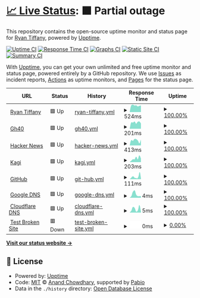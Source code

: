 # [📈 Live Status](https://greyhoundforty.github.io/gh40-uptime): <!--live status--> **🟧 Partial outage**

This repository contains the open-source uptime monitor and status page for [Ryan Tiffany](https://ryantiffany.com), powered by [Upptime](https://github.com/upptime/upptime).

[![Uptime CI](https://github.com/greyhoundforty/gh40-uptime/workflows/Uptime%20CI/badge.svg)](https://github.com/greyhoundforty/gh40-uptime/actions?query=workflow%3A%22Uptime+CI%22)
[![Response Time CI](https://github.com/greyhoundforty/gh40-uptime/workflows/Response%20Time%20CI/badge.svg)](https://github.com/greyhoundforty/gh40-uptime/actions?query=workflow%3A%22Response+Time+CI%22)
[![Graphs CI](https://github.com/greyhoundforty/gh40-uptime/workflows/Graphs%20CI/badge.svg)](https://github.com/greyhoundforty/gh40-uptime/actions?query=workflow%3A%22Graphs+CI%22)
[![Static Site CI](https://github.com/greyhoundforty/gh40-uptime/workflows/Static%20Site%20CI/badge.svg)](https://github.com/greyhoundforty/gh40-uptime/actions?query=workflow%3A%22Static+Site+CI%22)
[![Summary CI](https://github.com/greyhoundforty/gh40-uptime/workflows/Summary%20CI/badge.svg)](https://github.com/greyhoundforty/gh40-uptime/actions?query=workflow%3A%22Summary+CI%22)

With [Upptime](https://upptime.js.org), you can get your own unlimited and free uptime monitor and status page, powered entirely by a GitHub repository. We use [Issues](https://github.com/greyhoundforty/gh40-uptime/issues) as incident reports, [Actions](https://github.com/greyhoundforty/gh40-uptime/actions) as uptime monitors, and [Pages](https://greyhoundforty.github.io/gh40-uptime) for the status page.

<!--start: status pages-->
<!-- This summary is generated by Upptime (https://github.com/upptime/upptime) -->
<!-- Do not edit this manually, your changes will be overwritten -->
<!-- prettier-ignore -->
| URL | Status | History | Response Time | Uptime |
| --- | ------ | ------- | ------------- | ------ |
| <img alt="" src="https://icons.duckduckgo.com/ip3/ryantiffany.com.ico" height="13"> [Ryan Tiffany](https://ryantiffany.com) | 🟩 Up | [ryan-tiffany.yml](https://github.com/greyhoundforty/gh40-uptime/commits/HEAD/history/ryan-tiffany.yml) | <details><summary><img alt="Response time graph" src="./graphs/ryan-tiffany/response-time-week.png" height="20"> 524ms</summary><br><a href="https://greyhoundforty.github.io/gh40-uptime/history/ryan-tiffany"><img alt="Response time 451" src="https://img.shields.io/endpoint?url=https%3A%2F%2Fraw.githubusercontent.com%2Fgreyhoundforty%2Fgh40-uptime%2FHEAD%2Fapi%2Fryan-tiffany%2Fresponse-time.json"></a><br><a href="https://greyhoundforty.github.io/gh40-uptime/history/ryan-tiffany"><img alt="24-hour response time 558" src="https://img.shields.io/endpoint?url=https%3A%2F%2Fraw.githubusercontent.com%2Fgreyhoundforty%2Fgh40-uptime%2FHEAD%2Fapi%2Fryan-tiffany%2Fresponse-time-day.json"></a><br><a href="https://greyhoundforty.github.io/gh40-uptime/history/ryan-tiffany"><img alt="7-day response time 524" src="https://img.shields.io/endpoint?url=https%3A%2F%2Fraw.githubusercontent.com%2Fgreyhoundforty%2Fgh40-uptime%2FHEAD%2Fapi%2Fryan-tiffany%2Fresponse-time-week.json"></a><br><a href="https://greyhoundforty.github.io/gh40-uptime/history/ryan-tiffany"><img alt="30-day response time 453" src="https://img.shields.io/endpoint?url=https%3A%2F%2Fraw.githubusercontent.com%2Fgreyhoundforty%2Fgh40-uptime%2FHEAD%2Fapi%2Fryan-tiffany%2Fresponse-time-month.json"></a><br><a href="https://greyhoundforty.github.io/gh40-uptime/history/ryan-tiffany"><img alt="1-year response time 451" src="https://img.shields.io/endpoint?url=https%3A%2F%2Fraw.githubusercontent.com%2Fgreyhoundforty%2Fgh40-uptime%2FHEAD%2Fapi%2Fryan-tiffany%2Fresponse-time-year.json"></a></details> | <details><summary><a href="https://greyhoundforty.github.io/gh40-uptime/history/ryan-tiffany">100.00%</a></summary><a href="https://greyhoundforty.github.io/gh40-uptime/history/ryan-tiffany"><img alt="All-time uptime 99.96%" src="https://img.shields.io/endpoint?url=https%3A%2F%2Fraw.githubusercontent.com%2Fgreyhoundforty%2Fgh40-uptime%2FHEAD%2Fapi%2Fryan-tiffany%2Fuptime.json"></a><br><a href="https://greyhoundforty.github.io/gh40-uptime/history/ryan-tiffany"><img alt="24-hour uptime 100.00%" src="https://img.shields.io/endpoint?url=https%3A%2F%2Fraw.githubusercontent.com%2Fgreyhoundforty%2Fgh40-uptime%2FHEAD%2Fapi%2Fryan-tiffany%2Fuptime-day.json"></a><br><a href="https://greyhoundforty.github.io/gh40-uptime/history/ryan-tiffany"><img alt="7-day uptime 100.00%" src="https://img.shields.io/endpoint?url=https%3A%2F%2Fraw.githubusercontent.com%2Fgreyhoundforty%2Fgh40-uptime%2FHEAD%2Fapi%2Fryan-tiffany%2Fuptime-week.json"></a><br><a href="https://greyhoundforty.github.io/gh40-uptime/history/ryan-tiffany"><img alt="30-day uptime 100.00%" src="https://img.shields.io/endpoint?url=https%3A%2F%2Fraw.githubusercontent.com%2Fgreyhoundforty%2Fgh40-uptime%2FHEAD%2Fapi%2Fryan-tiffany%2Fuptime-month.json"></a><br><a href="https://greyhoundforty.github.io/gh40-uptime/history/ryan-tiffany"><img alt="1-year uptime 99.96%" src="https://img.shields.io/endpoint?url=https%3A%2F%2Fraw.githubusercontent.com%2Fgreyhoundforty%2Fgh40-uptime%2FHEAD%2Fapi%2Fryan-tiffany%2Fuptime-year.json"></a></details>
| <img alt="" src="https://icons.duckduckgo.com/ip3/gh40.net.ico" height="13"> [Gh40](https://gh40.net) | 🟩 Up | [gh40.yml](https://github.com/greyhoundforty/gh40-uptime/commits/HEAD/history/gh40.yml) | <details><summary><img alt="Response time graph" src="./graphs/gh40/response-time-week.png" height="20"> 201ms</summary><br><a href="https://greyhoundforty.github.io/gh40-uptime/history/gh40"><img alt="Response time 144" src="https://img.shields.io/endpoint?url=https%3A%2F%2Fraw.githubusercontent.com%2Fgreyhoundforty%2Fgh40-uptime%2FHEAD%2Fapi%2Fgh40%2Fresponse-time.json"></a><br><a href="https://greyhoundforty.github.io/gh40-uptime/history/gh40"><img alt="24-hour response time 401" src="https://img.shields.io/endpoint?url=https%3A%2F%2Fraw.githubusercontent.com%2Fgreyhoundforty%2Fgh40-uptime%2FHEAD%2Fapi%2Fgh40%2Fresponse-time-day.json"></a><br><a href="https://greyhoundforty.github.io/gh40-uptime/history/gh40"><img alt="7-day response time 201" src="https://img.shields.io/endpoint?url=https%3A%2F%2Fraw.githubusercontent.com%2Fgreyhoundforty%2Fgh40-uptime%2FHEAD%2Fapi%2Fgh40%2Fresponse-time-week.json"></a><br><a href="https://greyhoundforty.github.io/gh40-uptime/history/gh40"><img alt="30-day response time 146" src="https://img.shields.io/endpoint?url=https%3A%2F%2Fraw.githubusercontent.com%2Fgreyhoundforty%2Fgh40-uptime%2FHEAD%2Fapi%2Fgh40%2Fresponse-time-month.json"></a><br><a href="https://greyhoundforty.github.io/gh40-uptime/history/gh40"><img alt="1-year response time 144" src="https://img.shields.io/endpoint?url=https%3A%2F%2Fraw.githubusercontent.com%2Fgreyhoundforty%2Fgh40-uptime%2FHEAD%2Fapi%2Fgh40%2Fresponse-time-year.json"></a></details> | <details><summary><a href="https://greyhoundforty.github.io/gh40-uptime/history/gh40">100.00%</a></summary><a href="https://greyhoundforty.github.io/gh40-uptime/history/gh40"><img alt="All-time uptime 100.00%" src="https://img.shields.io/endpoint?url=https%3A%2F%2Fraw.githubusercontent.com%2Fgreyhoundforty%2Fgh40-uptime%2FHEAD%2Fapi%2Fgh40%2Fuptime.json"></a><br><a href="https://greyhoundforty.github.io/gh40-uptime/history/gh40"><img alt="24-hour uptime 100.00%" src="https://img.shields.io/endpoint?url=https%3A%2F%2Fraw.githubusercontent.com%2Fgreyhoundforty%2Fgh40-uptime%2FHEAD%2Fapi%2Fgh40%2Fuptime-day.json"></a><br><a href="https://greyhoundforty.github.io/gh40-uptime/history/gh40"><img alt="7-day uptime 100.00%" src="https://img.shields.io/endpoint?url=https%3A%2F%2Fraw.githubusercontent.com%2Fgreyhoundforty%2Fgh40-uptime%2FHEAD%2Fapi%2Fgh40%2Fuptime-week.json"></a><br><a href="https://greyhoundforty.github.io/gh40-uptime/history/gh40"><img alt="30-day uptime 100.00%" src="https://img.shields.io/endpoint?url=https%3A%2F%2Fraw.githubusercontent.com%2Fgreyhoundforty%2Fgh40-uptime%2FHEAD%2Fapi%2Fgh40%2Fuptime-month.json"></a><br><a href="https://greyhoundforty.github.io/gh40-uptime/history/gh40"><img alt="1-year uptime 100.00%" src="https://img.shields.io/endpoint?url=https%3A%2F%2Fraw.githubusercontent.com%2Fgreyhoundforty%2Fgh40-uptime%2FHEAD%2Fapi%2Fgh40%2Fuptime-year.json"></a></details>
| <img alt="" src="https://icons.duckduckgo.com/ip3/news.ycombinator.com.ico" height="13"> [Hacker News](https://news.ycombinator.com) | 🟩 Up | [hacker-news.yml](https://github.com/greyhoundforty/gh40-uptime/commits/HEAD/history/hacker-news.yml) | <details><summary><img alt="Response time graph" src="./graphs/hacker-news/response-time-week.png" height="20"> 413ms</summary><br><a href="https://greyhoundforty.github.io/gh40-uptime/history/hacker-news"><img alt="Response time 345" src="https://img.shields.io/endpoint?url=https%3A%2F%2Fraw.githubusercontent.com%2Fgreyhoundforty%2Fgh40-uptime%2FHEAD%2Fapi%2Fhacker-news%2Fresponse-time.json"></a><br><a href="https://greyhoundforty.github.io/gh40-uptime/history/hacker-news"><img alt="24-hour response time 492" src="https://img.shields.io/endpoint?url=https%3A%2F%2Fraw.githubusercontent.com%2Fgreyhoundforty%2Fgh40-uptime%2FHEAD%2Fapi%2Fhacker-news%2Fresponse-time-day.json"></a><br><a href="https://greyhoundforty.github.io/gh40-uptime/history/hacker-news"><img alt="7-day response time 413" src="https://img.shields.io/endpoint?url=https%3A%2F%2Fraw.githubusercontent.com%2Fgreyhoundforty%2Fgh40-uptime%2FHEAD%2Fapi%2Fhacker-news%2Fresponse-time-week.json"></a><br><a href="https://greyhoundforty.github.io/gh40-uptime/history/hacker-news"><img alt="30-day response time 330" src="https://img.shields.io/endpoint?url=https%3A%2F%2Fraw.githubusercontent.com%2Fgreyhoundforty%2Fgh40-uptime%2FHEAD%2Fapi%2Fhacker-news%2Fresponse-time-month.json"></a><br><a href="https://greyhoundforty.github.io/gh40-uptime/history/hacker-news"><img alt="1-year response time 345" src="https://img.shields.io/endpoint?url=https%3A%2F%2Fraw.githubusercontent.com%2Fgreyhoundforty%2Fgh40-uptime%2FHEAD%2Fapi%2Fhacker-news%2Fresponse-time-year.json"></a></details> | <details><summary><a href="https://greyhoundforty.github.io/gh40-uptime/history/hacker-news">100.00%</a></summary><a href="https://greyhoundforty.github.io/gh40-uptime/history/hacker-news"><img alt="All-time uptime 100.00%" src="https://img.shields.io/endpoint?url=https%3A%2F%2Fraw.githubusercontent.com%2Fgreyhoundforty%2Fgh40-uptime%2FHEAD%2Fapi%2Fhacker-news%2Fuptime.json"></a><br><a href="https://greyhoundforty.github.io/gh40-uptime/history/hacker-news"><img alt="24-hour uptime 100.00%" src="https://img.shields.io/endpoint?url=https%3A%2F%2Fraw.githubusercontent.com%2Fgreyhoundforty%2Fgh40-uptime%2FHEAD%2Fapi%2Fhacker-news%2Fuptime-day.json"></a><br><a href="https://greyhoundforty.github.io/gh40-uptime/history/hacker-news"><img alt="7-day uptime 100.00%" src="https://img.shields.io/endpoint?url=https%3A%2F%2Fraw.githubusercontent.com%2Fgreyhoundforty%2Fgh40-uptime%2FHEAD%2Fapi%2Fhacker-news%2Fuptime-week.json"></a><br><a href="https://greyhoundforty.github.io/gh40-uptime/history/hacker-news"><img alt="30-day uptime 100.00%" src="https://img.shields.io/endpoint?url=https%3A%2F%2Fraw.githubusercontent.com%2Fgreyhoundforty%2Fgh40-uptime%2FHEAD%2Fapi%2Fhacker-news%2Fuptime-month.json"></a><br><a href="https://greyhoundforty.github.io/gh40-uptime/history/hacker-news"><img alt="1-year uptime 100.00%" src="https://img.shields.io/endpoint?url=https%3A%2F%2Fraw.githubusercontent.com%2Fgreyhoundforty%2Fgh40-uptime%2FHEAD%2Fapi%2Fhacker-news%2Fuptime-year.json"></a></details>
| <img alt="" src="https://icons.duckduckgo.com/ip3/kagi.com.ico" height="13"> [Kagi](https://kagi.com) | 🟩 Up | [kagi.yml](https://github.com/greyhoundforty/gh40-uptime/commits/HEAD/history/kagi.yml) | <details><summary><img alt="Response time graph" src="./graphs/kagi/response-time-week.png" height="20"> 203ms</summary><br><a href="https://greyhoundforty.github.io/gh40-uptime/history/kagi"><img alt="Response time 162" src="https://img.shields.io/endpoint?url=https%3A%2F%2Fraw.githubusercontent.com%2Fgreyhoundforty%2Fgh40-uptime%2FHEAD%2Fapi%2Fkagi%2Fresponse-time.json"></a><br><a href="https://greyhoundforty.github.io/gh40-uptime/history/kagi"><img alt="24-hour response time 144" src="https://img.shields.io/endpoint?url=https%3A%2F%2Fraw.githubusercontent.com%2Fgreyhoundforty%2Fgh40-uptime%2FHEAD%2Fapi%2Fkagi%2Fresponse-time-day.json"></a><br><a href="https://greyhoundforty.github.io/gh40-uptime/history/kagi"><img alt="7-day response time 203" src="https://img.shields.io/endpoint?url=https%3A%2F%2Fraw.githubusercontent.com%2Fgreyhoundforty%2Fgh40-uptime%2FHEAD%2Fapi%2Fkagi%2Fresponse-time-week.json"></a><br><a href="https://greyhoundforty.github.io/gh40-uptime/history/kagi"><img alt="30-day response time 173" src="https://img.shields.io/endpoint?url=https%3A%2F%2Fraw.githubusercontent.com%2Fgreyhoundforty%2Fgh40-uptime%2FHEAD%2Fapi%2Fkagi%2Fresponse-time-month.json"></a><br><a href="https://greyhoundforty.github.io/gh40-uptime/history/kagi"><img alt="1-year response time 162" src="https://img.shields.io/endpoint?url=https%3A%2F%2Fraw.githubusercontent.com%2Fgreyhoundforty%2Fgh40-uptime%2FHEAD%2Fapi%2Fkagi%2Fresponse-time-year.json"></a></details> | <details><summary><a href="https://greyhoundforty.github.io/gh40-uptime/history/kagi">100.00%</a></summary><a href="https://greyhoundforty.github.io/gh40-uptime/history/kagi"><img alt="All-time uptime 100.00%" src="https://img.shields.io/endpoint?url=https%3A%2F%2Fraw.githubusercontent.com%2Fgreyhoundforty%2Fgh40-uptime%2FHEAD%2Fapi%2Fkagi%2Fuptime.json"></a><br><a href="https://greyhoundforty.github.io/gh40-uptime/history/kagi"><img alt="24-hour uptime 100.00%" src="https://img.shields.io/endpoint?url=https%3A%2F%2Fraw.githubusercontent.com%2Fgreyhoundforty%2Fgh40-uptime%2FHEAD%2Fapi%2Fkagi%2Fuptime-day.json"></a><br><a href="https://greyhoundforty.github.io/gh40-uptime/history/kagi"><img alt="7-day uptime 100.00%" src="https://img.shields.io/endpoint?url=https%3A%2F%2Fraw.githubusercontent.com%2Fgreyhoundforty%2Fgh40-uptime%2FHEAD%2Fapi%2Fkagi%2Fuptime-week.json"></a><br><a href="https://greyhoundforty.github.io/gh40-uptime/history/kagi"><img alt="30-day uptime 100.00%" src="https://img.shields.io/endpoint?url=https%3A%2F%2Fraw.githubusercontent.com%2Fgreyhoundforty%2Fgh40-uptime%2FHEAD%2Fapi%2Fkagi%2Fuptime-month.json"></a><br><a href="https://greyhoundforty.github.io/gh40-uptime/history/kagi"><img alt="1-year uptime 100.00%" src="https://img.shields.io/endpoint?url=https%3A%2F%2Fraw.githubusercontent.com%2Fgreyhoundforty%2Fgh40-uptime%2FHEAD%2Fapi%2Fkagi%2Fuptime-year.json"></a></details>
| <img alt="" src="https://icons.duckduckgo.com/ip3/github.com.ico" height="13"> [GitHub](https://github.com) | 🟩 Up | [git-hub.yml](https://github.com/greyhoundforty/gh40-uptime/commits/HEAD/history/git-hub.yml) | <details><summary><img alt="Response time graph" src="./graphs/git-hub/response-time-week.png" height="20"> 111ms</summary><br><a href="https://greyhoundforty.github.io/gh40-uptime/history/git-hub"><img alt="Response time 118" src="https://img.shields.io/endpoint?url=https%3A%2F%2Fraw.githubusercontent.com%2Fgreyhoundforty%2Fgh40-uptime%2FHEAD%2Fapi%2Fgit-hub%2Fresponse-time.json"></a><br><a href="https://greyhoundforty.github.io/gh40-uptime/history/git-hub"><img alt="24-hour response time 63" src="https://img.shields.io/endpoint?url=https%3A%2F%2Fraw.githubusercontent.com%2Fgreyhoundforty%2Fgh40-uptime%2FHEAD%2Fapi%2Fgit-hub%2Fresponse-time-day.json"></a><br><a href="https://greyhoundforty.github.io/gh40-uptime/history/git-hub"><img alt="7-day response time 111" src="https://img.shields.io/endpoint?url=https%3A%2F%2Fraw.githubusercontent.com%2Fgreyhoundforty%2Fgh40-uptime%2FHEAD%2Fapi%2Fgit-hub%2Fresponse-time-week.json"></a><br><a href="https://greyhoundforty.github.io/gh40-uptime/history/git-hub"><img alt="30-day response time 120" src="https://img.shields.io/endpoint?url=https%3A%2F%2Fraw.githubusercontent.com%2Fgreyhoundforty%2Fgh40-uptime%2FHEAD%2Fapi%2Fgit-hub%2Fresponse-time-month.json"></a><br><a href="https://greyhoundforty.github.io/gh40-uptime/history/git-hub"><img alt="1-year response time 118" src="https://img.shields.io/endpoint?url=https%3A%2F%2Fraw.githubusercontent.com%2Fgreyhoundforty%2Fgh40-uptime%2FHEAD%2Fapi%2Fgit-hub%2Fresponse-time-year.json"></a></details> | <details><summary><a href="https://greyhoundforty.github.io/gh40-uptime/history/git-hub">100.00%</a></summary><a href="https://greyhoundforty.github.io/gh40-uptime/history/git-hub"><img alt="All-time uptime 100.00%" src="https://img.shields.io/endpoint?url=https%3A%2F%2Fraw.githubusercontent.com%2Fgreyhoundforty%2Fgh40-uptime%2FHEAD%2Fapi%2Fgit-hub%2Fuptime.json"></a><br><a href="https://greyhoundforty.github.io/gh40-uptime/history/git-hub"><img alt="24-hour uptime 100.00%" src="https://img.shields.io/endpoint?url=https%3A%2F%2Fraw.githubusercontent.com%2Fgreyhoundforty%2Fgh40-uptime%2FHEAD%2Fapi%2Fgit-hub%2Fuptime-day.json"></a><br><a href="https://greyhoundforty.github.io/gh40-uptime/history/git-hub"><img alt="7-day uptime 100.00%" src="https://img.shields.io/endpoint?url=https%3A%2F%2Fraw.githubusercontent.com%2Fgreyhoundforty%2Fgh40-uptime%2FHEAD%2Fapi%2Fgit-hub%2Fuptime-week.json"></a><br><a href="https://greyhoundforty.github.io/gh40-uptime/history/git-hub"><img alt="30-day uptime 100.00%" src="https://img.shields.io/endpoint?url=https%3A%2F%2Fraw.githubusercontent.com%2Fgreyhoundforty%2Fgh40-uptime%2FHEAD%2Fapi%2Fgit-hub%2Fuptime-month.json"></a><br><a href="https://greyhoundforty.github.io/gh40-uptime/history/git-hub"><img alt="1-year uptime 100.00%" src="https://img.shields.io/endpoint?url=https%3A%2F%2Fraw.githubusercontent.com%2Fgreyhoundforty%2Fgh40-uptime%2FHEAD%2Fapi%2Fgit-hub%2Fuptime-year.json"></a></details>
| <img alt="" src="https://icons.duckduckgo.com/ip3/null.ico" height="13"> [Google DNS](8.8.4.4) | 🟩 Up | [google-dns.yml](https://github.com/greyhoundforty/gh40-uptime/commits/HEAD/history/google-dns.yml) | <details><summary><img alt="Response time graph" src="./graphs/google-dns/response-time-week.png" height="20"> 4ms</summary><br><a href="https://greyhoundforty.github.io/gh40-uptime/history/google-dns"><img alt="Response time 4" src="https://img.shields.io/endpoint?url=https%3A%2F%2Fraw.githubusercontent.com%2Fgreyhoundforty%2Fgh40-uptime%2FHEAD%2Fapi%2Fgoogle-dns%2Fresponse-time.json"></a><br><a href="https://greyhoundforty.github.io/gh40-uptime/history/google-dns"><img alt="24-hour response time 6" src="https://img.shields.io/endpoint?url=https%3A%2F%2Fraw.githubusercontent.com%2Fgreyhoundforty%2Fgh40-uptime%2FHEAD%2Fapi%2Fgoogle-dns%2Fresponse-time-day.json"></a><br><a href="https://greyhoundforty.github.io/gh40-uptime/history/google-dns"><img alt="7-day response time 4" src="https://img.shields.io/endpoint?url=https%3A%2F%2Fraw.githubusercontent.com%2Fgreyhoundforty%2Fgh40-uptime%2FHEAD%2Fapi%2Fgoogle-dns%2Fresponse-time-week.json"></a><br><a href="https://greyhoundforty.github.io/gh40-uptime/history/google-dns"><img alt="30-day response time 3" src="https://img.shields.io/endpoint?url=https%3A%2F%2Fraw.githubusercontent.com%2Fgreyhoundforty%2Fgh40-uptime%2FHEAD%2Fapi%2Fgoogle-dns%2Fresponse-time-month.json"></a><br><a href="https://greyhoundforty.github.io/gh40-uptime/history/google-dns"><img alt="1-year response time 4" src="https://img.shields.io/endpoint?url=https%3A%2F%2Fraw.githubusercontent.com%2Fgreyhoundforty%2Fgh40-uptime%2FHEAD%2Fapi%2Fgoogle-dns%2Fresponse-time-year.json"></a></details> | <details><summary><a href="https://greyhoundforty.github.io/gh40-uptime/history/google-dns">100.00%</a></summary><a href="https://greyhoundforty.github.io/gh40-uptime/history/google-dns"><img alt="All-time uptime 100.00%" src="https://img.shields.io/endpoint?url=https%3A%2F%2Fraw.githubusercontent.com%2Fgreyhoundforty%2Fgh40-uptime%2FHEAD%2Fapi%2Fgoogle-dns%2Fuptime.json"></a><br><a href="https://greyhoundforty.github.io/gh40-uptime/history/google-dns"><img alt="24-hour uptime 100.00%" src="https://img.shields.io/endpoint?url=https%3A%2F%2Fraw.githubusercontent.com%2Fgreyhoundforty%2Fgh40-uptime%2FHEAD%2Fapi%2Fgoogle-dns%2Fuptime-day.json"></a><br><a href="https://greyhoundforty.github.io/gh40-uptime/history/google-dns"><img alt="7-day uptime 100.00%" src="https://img.shields.io/endpoint?url=https%3A%2F%2Fraw.githubusercontent.com%2Fgreyhoundforty%2Fgh40-uptime%2FHEAD%2Fapi%2Fgoogle-dns%2Fuptime-week.json"></a><br><a href="https://greyhoundforty.github.io/gh40-uptime/history/google-dns"><img alt="30-day uptime 100.00%" src="https://img.shields.io/endpoint?url=https%3A%2F%2Fraw.githubusercontent.com%2Fgreyhoundforty%2Fgh40-uptime%2FHEAD%2Fapi%2Fgoogle-dns%2Fuptime-month.json"></a><br><a href="https://greyhoundforty.github.io/gh40-uptime/history/google-dns"><img alt="1-year uptime 100.00%" src="https://img.shields.io/endpoint?url=https%3A%2F%2Fraw.githubusercontent.com%2Fgreyhoundforty%2Fgh40-uptime%2FHEAD%2Fapi%2Fgoogle-dns%2Fuptime-year.json"></a></details>
| <img alt="" src="https://icons.duckduckgo.com/ip3/null.ico" height="13"> [Cloudflare DNS](1.1.1.1) | 🟩 Up | [cloudflare-dns.yml](https://github.com/greyhoundforty/gh40-uptime/commits/HEAD/history/cloudflare-dns.yml) | <details><summary><img alt="Response time graph" src="./graphs/cloudflare-dns/response-time-week.png" height="20"> 5ms</summary><br><a href="https://greyhoundforty.github.io/gh40-uptime/history/cloudflare-dns"><img alt="Response time 4" src="https://img.shields.io/endpoint?url=https%3A%2F%2Fraw.githubusercontent.com%2Fgreyhoundforty%2Fgh40-uptime%2FHEAD%2Fapi%2Fcloudflare-dns%2Fresponse-time.json"></a><br><a href="https://greyhoundforty.github.io/gh40-uptime/history/cloudflare-dns"><img alt="24-hour response time 5" src="https://img.shields.io/endpoint?url=https%3A%2F%2Fraw.githubusercontent.com%2Fgreyhoundforty%2Fgh40-uptime%2FHEAD%2Fapi%2Fcloudflare-dns%2Fresponse-time-day.json"></a><br><a href="https://greyhoundforty.github.io/gh40-uptime/history/cloudflare-dns"><img alt="7-day response time 5" src="https://img.shields.io/endpoint?url=https%3A%2F%2Fraw.githubusercontent.com%2Fgreyhoundforty%2Fgh40-uptime%2FHEAD%2Fapi%2Fcloudflare-dns%2Fresponse-time-week.json"></a><br><a href="https://greyhoundforty.github.io/gh40-uptime/history/cloudflare-dns"><img alt="30-day response time 4" src="https://img.shields.io/endpoint?url=https%3A%2F%2Fraw.githubusercontent.com%2Fgreyhoundforty%2Fgh40-uptime%2FHEAD%2Fapi%2Fcloudflare-dns%2Fresponse-time-month.json"></a><br><a href="https://greyhoundforty.github.io/gh40-uptime/history/cloudflare-dns"><img alt="1-year response time 4" src="https://img.shields.io/endpoint?url=https%3A%2F%2Fraw.githubusercontent.com%2Fgreyhoundforty%2Fgh40-uptime%2FHEAD%2Fapi%2Fcloudflare-dns%2Fresponse-time-year.json"></a></details> | <details><summary><a href="https://greyhoundforty.github.io/gh40-uptime/history/cloudflare-dns">100.00%</a></summary><a href="https://greyhoundforty.github.io/gh40-uptime/history/cloudflare-dns"><img alt="All-time uptime 100.00%" src="https://img.shields.io/endpoint?url=https%3A%2F%2Fraw.githubusercontent.com%2Fgreyhoundforty%2Fgh40-uptime%2FHEAD%2Fapi%2Fcloudflare-dns%2Fuptime.json"></a><br><a href="https://greyhoundforty.github.io/gh40-uptime/history/cloudflare-dns"><img alt="24-hour uptime 100.00%" src="https://img.shields.io/endpoint?url=https%3A%2F%2Fraw.githubusercontent.com%2Fgreyhoundforty%2Fgh40-uptime%2FHEAD%2Fapi%2Fcloudflare-dns%2Fuptime-day.json"></a><br><a href="https://greyhoundforty.github.io/gh40-uptime/history/cloudflare-dns"><img alt="7-day uptime 100.00%" src="https://img.shields.io/endpoint?url=https%3A%2F%2Fraw.githubusercontent.com%2Fgreyhoundforty%2Fgh40-uptime%2FHEAD%2Fapi%2Fcloudflare-dns%2Fuptime-week.json"></a><br><a href="https://greyhoundforty.github.io/gh40-uptime/history/cloudflare-dns"><img alt="30-day uptime 100.00%" src="https://img.shields.io/endpoint?url=https%3A%2F%2Fraw.githubusercontent.com%2Fgreyhoundforty%2Fgh40-uptime%2FHEAD%2Fapi%2Fcloudflare-dns%2Fuptime-month.json"></a><br><a href="https://greyhoundforty.github.io/gh40-uptime/history/cloudflare-dns"><img alt="1-year uptime 100.00%" src="https://img.shields.io/endpoint?url=https%3A%2F%2Fraw.githubusercontent.com%2Fgreyhoundforty%2Fgh40-uptime%2FHEAD%2Fapi%2Fcloudflare-dns%2Fuptime-year.json"></a></details>
| <img alt="" src="https://icons.duckduckgo.com/ip3/thissitedoesnotexist.koj.co.ico" height="13"> [Test Broken Site](https://thissitedoesnotexist.koj.co) | 🟥 Down | [test-broken-site.yml](https://github.com/greyhoundforty/gh40-uptime/commits/HEAD/history/test-broken-site.yml) | <details><summary><img alt="Response time graph" src="./graphs/test-broken-site/response-time-week.png" height="20"> 0ms</summary><br><a href="https://greyhoundforty.github.io/gh40-uptime/history/test-broken-site"><img alt="Response time 0" src="https://img.shields.io/endpoint?url=https%3A%2F%2Fraw.githubusercontent.com%2Fgreyhoundforty%2Fgh40-uptime%2FHEAD%2Fapi%2Ftest-broken-site%2Fresponse-time.json"></a><br><a href="https://greyhoundforty.github.io/gh40-uptime/history/test-broken-site"><img alt="24-hour response time 0" src="https://img.shields.io/endpoint?url=https%3A%2F%2Fraw.githubusercontent.com%2Fgreyhoundforty%2Fgh40-uptime%2FHEAD%2Fapi%2Ftest-broken-site%2Fresponse-time-day.json"></a><br><a href="https://greyhoundforty.github.io/gh40-uptime/history/test-broken-site"><img alt="7-day response time 0" src="https://img.shields.io/endpoint?url=https%3A%2F%2Fraw.githubusercontent.com%2Fgreyhoundforty%2Fgh40-uptime%2FHEAD%2Fapi%2Ftest-broken-site%2Fresponse-time-week.json"></a><br><a href="https://greyhoundforty.github.io/gh40-uptime/history/test-broken-site"><img alt="30-day response time 0" src="https://img.shields.io/endpoint?url=https%3A%2F%2Fraw.githubusercontent.com%2Fgreyhoundforty%2Fgh40-uptime%2FHEAD%2Fapi%2Ftest-broken-site%2Fresponse-time-month.json"></a><br><a href="https://greyhoundforty.github.io/gh40-uptime/history/test-broken-site"><img alt="1-year response time 0" src="https://img.shields.io/endpoint?url=https%3A%2F%2Fraw.githubusercontent.com%2Fgreyhoundforty%2Fgh40-uptime%2FHEAD%2Fapi%2Ftest-broken-site%2Fresponse-time-year.json"></a></details> | <details><summary><a href="https://greyhoundforty.github.io/gh40-uptime/history/test-broken-site">0.00%</a></summary><a href="https://greyhoundforty.github.io/gh40-uptime/history/test-broken-site"><img alt="All-time uptime 0.00%" src="https://img.shields.io/endpoint?url=https%3A%2F%2Fraw.githubusercontent.com%2Fgreyhoundforty%2Fgh40-uptime%2FHEAD%2Fapi%2Ftest-broken-site%2Fuptime.json"></a><br><a href="https://greyhoundforty.github.io/gh40-uptime/history/test-broken-site"><img alt="24-hour uptime 0.00%" src="https://img.shields.io/endpoint?url=https%3A%2F%2Fraw.githubusercontent.com%2Fgreyhoundforty%2Fgh40-uptime%2FHEAD%2Fapi%2Ftest-broken-site%2Fuptime-day.json"></a><br><a href="https://greyhoundforty.github.io/gh40-uptime/history/test-broken-site"><img alt="7-day uptime 0.00%" src="https://img.shields.io/endpoint?url=https%3A%2F%2Fraw.githubusercontent.com%2Fgreyhoundforty%2Fgh40-uptime%2FHEAD%2Fapi%2Ftest-broken-site%2Fuptime-week.json"></a><br><a href="https://greyhoundforty.github.io/gh40-uptime/history/test-broken-site"><img alt="30-day uptime 0.00%" src="https://img.shields.io/endpoint?url=https%3A%2F%2Fraw.githubusercontent.com%2Fgreyhoundforty%2Fgh40-uptime%2FHEAD%2Fapi%2Ftest-broken-site%2Fuptime-month.json"></a><br><a href="https://greyhoundforty.github.io/gh40-uptime/history/test-broken-site"><img alt="1-year uptime 0.00%" src="https://img.shields.io/endpoint?url=https%3A%2F%2Fraw.githubusercontent.com%2Fgreyhoundforty%2Fgh40-uptime%2FHEAD%2Fapi%2Ftest-broken-site%2Fuptime-year.json"></a></details>

<!--end: status pages-->

[**Visit our status website →**](https://greyhoundforty.github.io/gh40-uptime)

## 📄 License

- Powered by: [Upptime](https://github.com/upptime/upptime)
- Code: [MIT](./LICENSE) © [Anand Chowdhary](https://anandchowdhary.com), supported by [Pabio](https://pabio.com)
- Data in the `./history` directory: [Open Database License](https://opendatacommons.org/licenses/odbl/1-0/)
